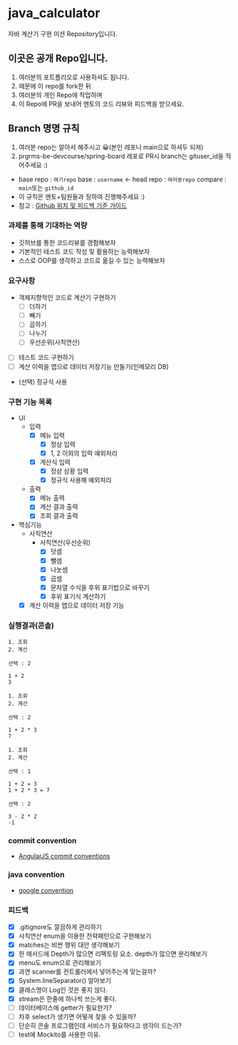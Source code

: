 # java_calculator
자바 계산기 구현 미션 Repository입니다.

## 이곳은 공개 Repo입니다.
1. 여러분의 포트폴리오로 사용하셔도 됩니다.
2. 때문에 이 repo를 fork한 뒤
3. 여러분의 개인 Repo에 작업하며 
4. 이 Repo에 PR을 보내어 멘토의 코드 리뷰와 피드백을 받으세요.

## Branch 명명 규칙
1.  여러분 repo는 알아서 해주시고 😀(본인 레포니 main으로 하셔두 되져)
2.  prgrms-be-devcourse/spring-board 레포로 PR시 branch는 gituser_id을 적어주세요 :)  
- base repo : `여기repo` base : `username` ← head repo : `여러분repo` compare : `main`또는 `github_id`
- 이 규칙은 멘토+팀원들과 정하여 진행해주세요 :) 
- 참고 : [Github 위치 및 피드백 기준 가이드](https://www.notion.so/backend-devcourse/Github-e1a0908a6bbf4aeaa5a62981499bb215)

### 과제를 통해 기대하는 역량

- 깃허브를 통한 코드리뷰를 경험해보자
- 기본적인 테스트 코드 작성 및 활용하는 능력해보자
- 스스로 OOP를 생각하고 코드로 옮길 수 있는 능력해보자

### 요구사항

- 객체지향적인 코드로 계산기 구현하기
    - [ ]  더하기
    - [ ]  빼기
    - [ ]  곱하기
    - [ ]  나누기
    - [ ]  우선순위(사칙연산)
- [ ]  테스트 코드 구현하기
- [ ]  계산 이력을 맵으로 데이터 저장기능 만들기(인메모리 DB)
- (선택) 정규식 사용

### 구현 기능 목록

- UI
  - 입력
    - [X] 메뉴 입력
      - [X] 정상 입력
      - [X] 1, 2 이외의 입력 예외처리
    - [X] 계산식 입력
      - [X] 정상 상황 입력 
      - [X] 정규식 사용해 예외처리
  - 출력
    - [X] 메뉴 출력
    - [X] 계산 결과 출력
    - [X] 조회 결과 출력
- 핵심기능 
  - 사칙연산
    - 사칙연산(우선순위)
      - [X] 덧셈
      - [X] 뺄셈
      - [X] 나눗셈
      - [X] 곱셈
      - [X] 문자열 수식을 후위 표기법으로 바꾸기
      - [X] 후위 표기식 계산하기
  - [X] 계산 이력을 맵으로 데이터 저장 기능

### 실행결과(콘솔)
```
1. 조회
2. 계산

선택 : 2

1 + 2
3

1. 조회
2. 계산

선택 : 2

1 + 2 * 3
7

1. 조회
2. 계산

선택 : 1

1 + 2 = 3
1 + 2 * 3 = 7

선택 : 2

3 - 2 * 2
-1
```
### commit convention

- [AngularJS commit conventions](https://gist.github.com/stephenparish/9941e89d80e2bc58a153#format-of-the-commit-message)

### java convention

- [google convention](https://google.github.io/styleguide/javaguide.html)

### 피드백
- [X] .gitignore도 깔끔하게 관리하기
- [X] 사칙연산 enum을 이용한 전략패턴으로 구현해보기
- [X] matches는 비싼 행위 대안 생각해보기
- [X] 한 메서드에 Depth가 많으면 리펙토링 요소. depth가 많으면 분리해보기
- [X] menu도 enum으로 관리해보기
- [X] 과연 scanner를 컨트롤러에서 넣어주는게 맞는걸까?
- [X] System.lineSeparator() 알아보기
- [X] 클래스명이 Log인 것은 좋지 않다.
- [X] stream은 한줄에 하나씩 쓰는게 좋다.
- [ ] 데이터베이스에 getter가 필요한가?
- [ ] 차후 select가 생기면 어떻게 찾을 수 있을까?
- [ ] 단순히 콘솔 프로그램인데 서비스가 필요하다고 생각이 드는가?
- [ ] test에 Mockito를 사용한 이유.